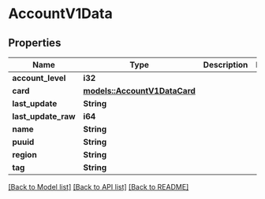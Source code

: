 # AccountV1Data

## Properties

Name | Type | Description | Notes
------------ | ------------- | ------------- | -------------
**account_level** | **i32** |  | 
**card** | [**models::AccountV1DataCard**](AccountV1DataCard.md) |  | 
**last_update** | **String** |  | 
**last_update_raw** | **i64** |  | 
**name** | **String** |  | 
**puuid** | **String** |  | 
**region** | **String** |  | 
**tag** | **String** |  | 

[[Back to Model list]](../README.md#documentation-for-models) [[Back to API list]](../README.md#documentation-for-api-endpoints) [[Back to README]](../README.md)


